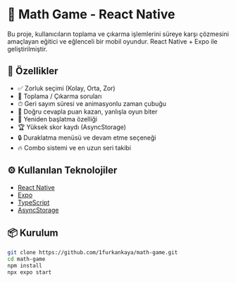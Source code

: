 # 🧠 Math Game - React Native

Bu proje, kullanıcıların toplama ve çıkarma işlemlerini süreye karşı çözmesini amaçlayan eğitici ve eğlenceli bir mobil oyundur. React Native + Expo ile geliştirilmiştir.

## 🚀 Özellikler

- ✅ Zorluk seçimi (Kolay, Orta, Zor)
- 🧠 Toplama / Çıkarma soruları
- ⏱ Geri sayım süresi ve animasyonlu zaman çubuğu
- 🎯 Doğru cevapla puan kazan, yanlışla oyun biter
- 🔁 Yeniden başlatma özelliği
- 🏆 Yüksek skor kaydı (AsyncStorage)
- 🔒 Duraklatma menüsü ve devam etme seçeneği
- 🔥 Combo sistemi ve en uzun seri takibi

## ⚙️ Kullanılan Teknolojiler

- [React Native](https://reactnative.dev/)
- [Expo](https://expo.dev/)
- [TypeScript](https://www.typescriptlang.org/)
- [AsyncStorage](https://react-native-async-storage.github.io/async-storage/)

## 📦 Kurulum

```bash
git clone https://github.com/1furkankaya/math-game.git
cd math-game
npm install
npx expo start
